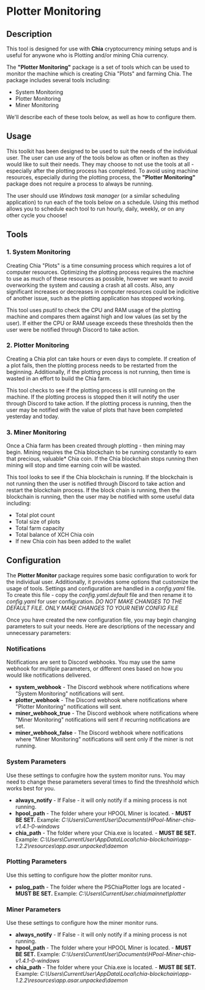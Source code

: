 # Plotter Monitoring

## Description

This tool is designed for use with __Chia__ cryptocurrency mining setups and is useful for anywone who is Plotting and/or mining Chia currency.

The __"Plotter Monitoring"__ package is a set of tools which can be used to monitor the machine which is creating Chia "Plots" and farming Chia. The package includes several tools including:

* System Monitoring
* Plotter Monitoring
* Miner Monitoring

We'll describe each of these tools below, as well as how to configure them.

## Usage

This toolkit has been designed to be used to suit the needs of the individual user. The user can use any of the tools below as often or inoften as they would like to suit their needs. They may choose to not use the tools at all - especially after the plotting process has completed. To avoid using machine resources, especially during the plotting process, the __"Plotter Monitoring"__ package does not require a process to always be running.

The user should use _Windows task manager_ (or a similar scheduling application) to run each of the tools below on a schedule. Using this method allows you to schedule each tool to run hourly, daily, weekly, or on any other cycle you choose!

## Tools

### 1. System Monitoring

Creating Chia "Plots" is a time consuming process which requires a lot of computer resources. Optimizing the plotting process requires the machine to use as much of these resources as possible, however we want to avoid overworking the system and causing a crash at all costs. Also, any significant increases or decreases in computer resources could be indicitive of another issue, such as the plotting application has stopped working.

This tool uses _psutil_ to check the CPU and RAM usage of the plotting machine and compares them against high and low values (as set by the user). If either the CPU or RAM useage exceeds these thresholds then the user were be notified through Discord to take action.

### 2. Plotter Monitoring

Creating a Chia plot can take hours or even days to complete. If creation of a plot fails, then the plotting process needs to be restarted from the beginning. Additionally, if the plotting process is not running, then time is wasted in an effort to build the Chia farm.

This tool checks to see if the plotting process is still running on the machine. If the plotting process is stopped then it will notify the user through Discord to take action. If the plotting process is running, then the user may be notified with the value of plots that have been completed yesterday and today.

### 3. Miner Monitoring

Once a Chia farm has been created through plotting - then mining may begin. Mining requires the Chia blockchain to be running constantly to earn that precious, valuable* Chia coin. If the Chia blockchain stops running then mining will stop and time earning coin will be wasted.

This tool looks to see if the Chia blockchain is running. If the blockchain is not running then the user is notified through Discord to take action and restart the blockchain process. If the block chain is running, then the blockchain is running, then the user may be notified with some useful data including:

* Total plot count
* Total size of plots
* Total farm capacity
* Total balance of XCH Chia coin
* If new Chia coin has been added to the wallet

## Configuration

The __Plotter Monitor__ package requires some basic configuration to work for the individual user. Additionally, it provides some options that customize the usage of tools. Settings and configuration are handled in a _config.yaml_ file. To create this file - copy the _config.yaml.default_ file and then rename it to _config.yaml_ for user configuration. *DO NOT MAKE CHANGES TO THE DEFAULT FILE. ONLY MAKE CHANGES TO YOUR NEW CONFIG FILE*

Once you have created the new configuration file, you may begin changing parameters to suit your needs. Here are descriptions of the necessary and unnecessary parameters:

### Notifications

Notifications are sent to Discord webhooks. You may use the same webhook for multiple parameters, or different ones based on how you would like notifications delivered.

* __system_webhook__ - The Discord webhook where notifications where "System Monitoring" notifications will sent.
* __plotter_webhook__ - The Discord webhook where notifications where "Plotter Monitoring" notifications will sent.
* __miner_webhook_true__ - The Discord webhook where notifications where "Miner Monitoring" notifications will sent if recurring notifications are set.
* __miner_webhook_false__ - The Discord webhook where notifications where "Miner Monitoring" notifications will sent only if the miner is not running.

### System Parameters

Use these settings to confugire how the system monitor runs. You may need to change these parameters several times to find the threshhold which works best for you.

* __always_notify__ - If False - it will only notify if a mining process is not running.
* __hpool_path__ - The folder where your HPOOL Miner is located. - __MUST BE SET.__ Example: _C:\Users\CurrentUser\Documents\HPool-Miner-chia-v1.4.1-0-windows_
* __chia_path__ - The folder where your Chia.exe is located. - __MUST BE SET.__ Example: _C:\Users\CurrentUser\AppData\Local\chia-blockchain\app-1.2.2\resources\app.asar.unpacked\daemon_

### Plotting Parameters

Use this setting to configure how the plotter monitor runs.

* __pslog_path__ - The folder where the PSChiaPlotter logs are located - __MUST BE SET.__  Example: _C:\Users\CurrentUser\.chia\mainnet\plotter_

### Miner Parameters

Use these settings to configure how the miner monitor runs.

* __always_notify__ - If False - it will only notify if a mining process is not running.
* __hpool_path__ - The folder where your HPOOL Miner is located. - __MUST BE SET.__ Example: _C:\Users\CurrentUser\Documents\HPool-Miner-chia-v1.4.1-0-windows_
* __chia_path__ - The folder where your Chia.exe is located. - __MUST BE SET.__ Example: _C:\Users\CurrentUser\AppData\Local\chia-blockchain\app-1.2.2\resources\app.asar.unpacked\daemon_
